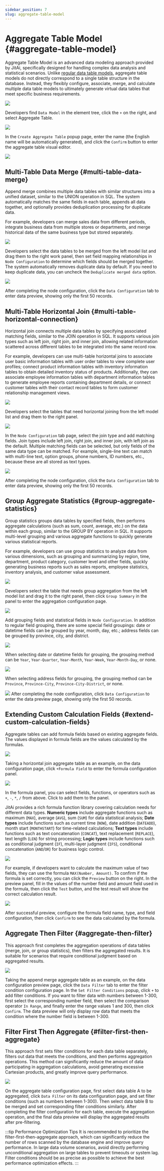 ```yaml
---
sidebar_position: 7
slug: aggregate-table-model
---
```


# Aggregate Table Model {#aggregate-table-model}
Aggregate Table Model is an advanced data modeling approach provided by JitAi, specifically designed for handling complex data analysis and statistical scenarios. Unlike [regular data table models](./data-table-model), aggregate table models do not directly correspond to a single table structure in the database. Instead, they flexibly configure, associate, merge, and calculate multiple data table models to ultimately generate virtual data tables that meet specific business requirements.

![](./img/create-aggregate-table.png)

Developers find `Data Model` in the element tree, click the `+` on the right, and select Aggregate Table. 

![](./img/create-aggregate-table-2.png)

In the `Create Aggregate Table` popup page, enter the name (the English name will be automatically generated), and click the `Confirm` button to enter the aggregate table visual editor.

![](./img/aggregate-table-config-page.png)

## Multi-Table Data Merge {#multi-table-data-merge}
Append merge combines multiple data tables with similar structures into a unified dataset, similar to the UNION operation in SQL. The system automatically matches the same fields in each table, appends all data together, and optionally provides deduplication processing for duplicate data.

For example, developers can merge sales data from different periods, integrate business data from multiple stores or departments, and merge historical data of the same business type but stored separately.

![](./img/append-merge.png)

Developers select the data tables to be merged from the left model list and drag them to the right work panel, then set field mapping relationships in `Node Configuration` to determine which fields should be merged together. The system automatically removes duplicate data by default. If you need to keep duplicate data, you can uncheck the `Deduplicate merged data` option.

![](./img/append-merge-data-preview.png)

After completing the node configuration, click the `Data Configuration` tab to enter data preview, showing only the first 50 records.

## Multi-Table Horizontal Join {#multi-table-horizontal-connection}
Horizontal join connects multiple data tables by specifying associated matching fields, similar to the JOIN operation in SQL. It supports various join types such as left join, right join, and inner join, allowing related information scattered across different tables to be integrated into the same record row.

For example, developers can use multi-table horizontal joins to associate user basic information tables with user order tables to view complete user profiles; connect product information tables with inventory information tables to obtain detailed inventory status of products. Additionally, they can associate employee information tables with department information tables to generate employee reports containing department details, or connect customer tables with their contact record tables to form customer relationship management views.

![](./img/horizontal-join.png)

Developers select the tables that need horizontal joining from the left model list and drag them to the right panel.

![](./img/connection-configuration.png)

In the `Node Configuration` tab page, select the join type and add matching fields. Join types include left join, right join, and inner join, with left join as the default. Multiple matching fields can be selected, but only fields of the same data type can be matched. For example, single-line text can match with multi-line text, option groups, phone numbers, ID numbers, etc., because these are all stored as text types.

![](./img/horizontal-join-data-preview.png)

After completing the node configuration, click the `Data Configuration` tab to enter data preview, showing only the first 50 records.

## Group Aggregate Statistics {#group-aggregate-statistics}
Group statistics groups data tables by specified fields, then performs aggregate calculations (such as sum, count, average, etc.) on the data within each group, similar to the GROUP BY operation in SQL. It supports multi-level grouping and various aggregate functions to quickly generate various statistical reports.

For example, developers can use group statistics to analyze data from various dimensions, such as grouping and summarizing by region, time, department, product category, customer level and other fields, quickly generating business reports such as sales reports, employee statistics, inventory analysis, and customer value assessment.

![](./img/group-aggregation.png)

Developers select the table that needs group aggregation from the left model list and drag it to the right panel, then click `Group Summary` in the panel to enter the aggregation configuration page.

![](./img/group-configuration.png)

Add grouping fields and statistical fields in `Node Configuration`.
In addition to regular field grouping, there are some special field groupings: date or datetime fields can be grouped by year, month, day, etc.; address fields can be grouped by province, city, and district.

![](./img/date-grouping.png)

When selecting date or datetime fields for grouping, the grouping method can be `Year`, `Year-Quarter`, `Year-Month`, `Year-Week`, `Year-Month-Day`, or none.

![](./img/address-grouping.png)

When selecting address fields for grouping, the grouping method can be `Province`, `Province-City`, `Province-City-District`, or none.

![](./img/grouped-data-preview.png)
After completing the node configuration, click `Data Configuration` to enter the data preview page, showing only the first 50 records.

## Extending Custom Calculation Fields {#extend-custom-calculation-fields}
Aggregate tables can add formula fields based on existing aggregate fields. The values displayed in formula fields are the values calculated by the formulas.

![](./img/aggregate-table-add-formula-field.png)

Taking a horizontal join aggregate table as an example, on the data configuration page, click `+Formula Field` to enter the formula configuration panel.

![](./img/aggregate-table-formula-field-panel.png)

In the formula panel, you can select fields, functions, or operators such as `+`, `-`, `*`, `/` from above. Click to add them to the panel.

JitAi provides a rich formula function library covering calculation needs for different data types. **Numeric types** include aggregate functions such as maximum (`MAX`), average (`AVG`), sum (`SUM`) for data statistical analysis; **Date types** include functions such as current time (`NOW`), date addition (`DATEADD`), month start (`MONTHSTART`) for time-related calculations; **Text types** include functions such as text concatenation (`CONCAT`), text replacement (`REPLACE`), text length (`LEN`) for string processing; **Logic types** include functions such as conditional judgment (`IF`), multi-layer judgment (`IFS`), conditional concatenation (`AND`/`OR`) for business logic control.

![](./img/formula-field-settings.gif)

For example, if developers want to calculate the maximum value of two fields, they can use the formula `MAX(Number, Amount)`. To confirm if the formula is set correctly, you can click the `Preview` button on the right.
In the preview panel, fill in the values of the number field and amount field used in the formula, then click the `Test` button, and the test result will show the correct calculation result.

![](./img/preview-after-formula-settings.gif)

After successful preview, configure the formula field name, type, and field configuration, then click `Confirm` to see the data calculated by the formula.

## Aggregate Then Filter {#aggregate-then-filter}
This approach first completes the aggregation operations of data tables (merge, join, or group statistics), then filters the aggregated results. It is suitable for scenarios that require conditional judgment based on aggregated results.

![](./img/aggregate-table-filter-data.gif)

Taking the append merge aggregate table as an example, on the data configuration preview page, click the `Data Filter` tab to enter the filter condition configuration page. In the `Set Filter Conditions` popup, click `+` to add filter conditions. If you want to filter data with numbers between 1-300, first select the corresponding number field, then select the comparison operator `In Range`, and finally enter the range values 1 and 300, then click `Confirm`. The data preview will only display row data that meets the condition where the number field is between 1-300.

## Filter First Then Aggregate {#filter-first-then-aggregate}
This approach first sets filter conditions for each data table separately, filters out data that meets the conditions, and then performs aggregation operations. This method can significantly reduce the amount of data participating in aggregation calculations, avoid generating excessive Cartesian products, and greatly improve query performance.

![](./img/filter-first-then-aggregate.gif)

On the aggregate table configuration page, first select data table A to be aggregated, click `Data Filter` on its data configuration page, and set filter conditions (such as numbers between 1-300). Then select data table B to be merged and set corresponding filter conditions similarly. After completing the filter configuration for each table, execute the aggregation operation, and the final data preview will display the aggregated results after pre-filtering.

:::tip Performance Optimization Tips
It is recommended to prioritize the filter-first-then-aggregate approach, which can significantly reduce the number of rows scanned by the database engine and improve query performance. In large data volume scenarios, avoid directly performing unconditional aggregation on large tables to prevent timeouts or system lag. Filter conditions should be as precise as possible to achieve the best performance optimization effects.
:::

